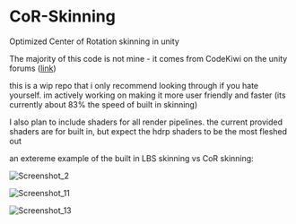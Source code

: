 # CoR-Skinning
 Optimized Center of Rotation skinning in unity

The majority of this code is not mine - it comes from CodeKiwi on the unity forums ([link](https://forum.unity.com/threads/cor-real-time-skeletal-skinning-with-optimized-centers-of-rotation.634435/#post-8102801))

this is a wip repo that i only recommend looking through if you hate yourself. im actively working on making it more user friendly and faster (its currently about 83% the speed of built in skinning)

I also plan to include shaders for all render pipelines. the current provided shaders are for built in, but expect the hdrp shaders to be the most fleshed out

an extereme example of the built in LBS skinning vs CoR skinning:

![Screenshot_2](https://user-images.githubusercontent.com/59656122/166972562-49e7720e-475a-4907-9c80-040aa5fd7d56.png)


![Screenshot_11](https://user-images.githubusercontent.com/59656122/172277137-ae1e7884-2ba3-4087-8b56-cf234f1aac80.png)

![Screenshot_13](https://user-images.githubusercontent.com/59656122/172277140-678fe81a-ea06-4e67-99c3-431d4b1e22a0.png)
